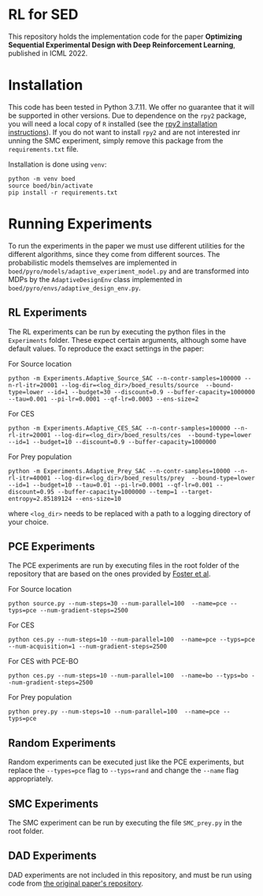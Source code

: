 # RL for SED

This repository holds the implementation code for the paper **Optimizing Sequential Experimental Design with Deep Reinforcement Learning**, published in ICML 2022.

# Installation 

This code has been tested in Python 3.7.11. We offer no guarantee that it will be supported in other versions. Due to dependence on the `rpy2` package, you will need a local copy of `R` installed (see the [rpy2 installation instructions](https://rpy2.github.io/doc/latest/html/overview.html#install-installation)). If you do not want to install `rpy2` and are not interested inr unning the SMC experiment, simply remove this package from the `requirements.txt` file.

Installation is done using `venv`:

````
python -m venv boed
source boed/bin/activate
pip install -r requirements.txt
````

# Running Experiments

To run the experiments in the paper we must use different utilities for the different algorithms, since they come from different sources.
The probabilistic models themselves are implemented in `boed/pyro/models/adaptive_experiment_model.py` and are transformed into MDPs by the `AdaptiveDesignEnv` class implemented in `boed/pyro/envs/adaptive_design_env.py`.

## RL Experiments

The RL experiments can be run by executing the python files in the `Experiments` folder. These expect certain arguments, although some have default values. To reproduce the exact settings in the paper:

For Source location

````
python -m Experiments.Adaptive_Source_SAC --n-contr-samples=100000 --n-rl-itr=20001 --log-dir=<log_dir>/boed_results/source  --bound-type=lower --id=1 --budget=30 --discount=0.9 --buffer-capacity=1000000 --tau=0.001 --pi-lr=0.0001 --qf-lr=0.0003 --ens-size=2
````

For CES
````
python -m Experiments.Adaptive_CES_SAC --n-contr-samples=100000 --n-rl-itr=20001 --log-dir=<log_dir>/boed_results/ces  --bound-type=lower --id=1 --budget=10 --discount=0.9 --buffer-capacity=1000000 
````

For Prey population
````
python -m Experiments.Adaptive_Prey_SAC --n-contr-samples=10000 --n-rl-itr=40001 --log-dir=<log_dir>/boed_results/prey  --bound-type=lower --id=1 --budget=10 --tau=0.01 --pi-lr=0.0001 --qf-lr=0.001 --discount=0.95 --buffer-capacity=1000000 --temp=1 --target-entropy=2.85189124 --ens-size=10

````

where `<log_dir>` needs to be replaced with a path to a logging directory of your choice.

## PCE Experiments

The PCE experiments are run by executing files in the root folder of the repository that are based on the ones provided by [Foster et al](https://github.com/ae-foster/pyro/tree/sgboed-reproduce).


For Source location

````
python source.py --num-steps=30 --num-parallel=100  --name=pce --typs=pce --num-gradient-steps=2500 
````

For CES
````
python ces.py --num-steps=10 --num-parallel=100  --name=pce --typs=pce --num-acquisition=1 --num-gradient-steps=2500 
````

For CES with PCE-BO
````
python ces.py --num-steps=10 --num-parallel=100  --name=bo --typs=bo --num-gradient-steps=2500 
````

For Prey population
````
python prey.py --num-steps=10 --num-parallel=100  --name=pce --typs=pce
````
## Random Experiments

Random experiments can be executed just like the PCE experiments, but replace the `--types=pce` flag to `--typs=rand` and change the `--name` flag appropriately.

## SMC Experiments

The SMC experiment can be run by executing the file `SMC_prey.py` in the root folder.

## DAD Experiments

DAD experiments are not included in this repository, and must be run using code from [the original paper's repository](https://github.com/ae-foster/dad).
